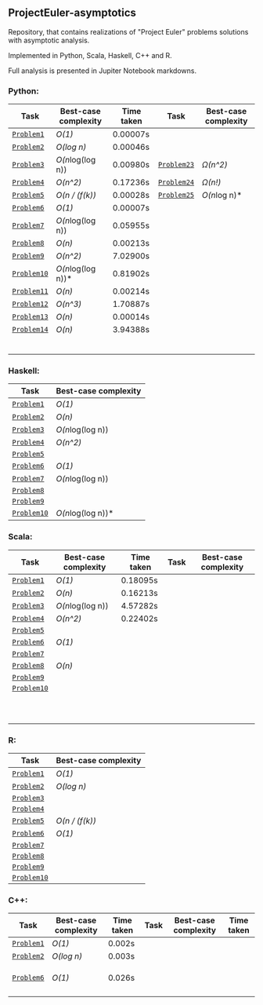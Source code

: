 ## ProjectEuler-asymptotics
Repository, that contains realizations of "Project Euler" problems solutions with asymptotic analysis.

Implemented in Python, Scala, Haskell, C++ and R.

Full analysis is presented in Jupiter Notebook markdowns.

### Python:

 Task                                  |Best-case complexity|Time taken| Task                       | Best-case complexity   |
|--------------------------------------|---------------------|--|----------------------------------|------------------------|
| [`Problem1`](python/Problem1.ipynb)  | *O(1)*             |0.00007s   |   |        |
| [`Problem2`](python/Problem2.ipynb)  | *O(log n)*         |0.00046s  |  |        |   
| [`Problem3`](python/Problem3.ipynb)| *O(n*log(log n))|0.00980s  |[`Problem23`](python/Problem_23.ipynb) |*Ω(n^2)*         | 
| [`Problem4`](python/Problem4.ipynb)| *O(n^2)*        |0.17236s  |[`Problem24`](python/Problem_24.ipynb) |   *Ω(n!)*       |   
| [`Problem5`](python/Problem5.ipynb)| *O(n / (f(k))*  |0.00028s  |[`Problem25`](python/Problem_25.ipynb) |   *O(n*log n)*  |   
| [`Problem6`](python/Problem6.ipynb)| *O(1)*          |0.00007s  | |        |   
| [`Problem7`](python/Problem7.ipynb)| *O(n*log(log n))|0.05955s  | |        | 
| [`Problem8`](python/Problem8.ipynb)| *O(n)*          |0.00213s  | |        | 
| [`Problem9`](python/Problem9.ipynb)| *O(n^2)*          |7.02900s  | |        | 
| [`Problem10`](python/Problem_10.ipynb)| *O(n*log(log n))* |0.81902s  | |        | 
| [`Problem11`](python/Problem_11.ipynb)| *O(n)*          |0.00214s  | |        |
| [`Problem12`](python/Problem_12.ipynb)| *O(n^3)*        |1.70887s  | |        |
| [`Problem13`](python/Problem_13.ipynb)| *O(n)*          |0.00014s  | |        | 
| [`Problem14`](python/Problem_14.ipynb)| *O(n)*          |3.94388s  | |        |  
|                                   |                     |  | |        |   
|                                   |                     |  | |        | 
|                                   |                     |  | |        |
|                                   |                     |  | |        |
|                                   |                     |  | |        |
|                                   |                     |  | |        |






### Haskell:

 Task                              | Best-case complexity   |
|----------------------------------|------------------------|
| [`Problem1`](haskell/Problem1.hs)| *O(1)*                 |
| [`Problem2`](haskell/Problem2.hs)| *O(n)*              |   
| [`Problem3`](haskell/Problem3.hs)| *O(n*log(log n))       |   
| [`Problem4`](haskell/Problem4.hs)| *O(n^2)*             |   0.224012
| [`Problem5`](haskell/Problem5.hs)|          |   
| [`Problem6`](haskell/Problem6.hs)|   *O(1)*            |   
| [`Problem7`](haskell/Problem7.hs)| *O(n*log(log n))       | 
| [`Problem8`](haskell/Problem8.hs)|                        | 
| [`Problem9`](haskell/Problem9.hs)|        | 
| [`Problem10`](haskell/Problem_10.hs)  | *O(n*log(log n))*       | 


### Scala:

 Task                            | Best-case complexity   |Time taken|Task|Best-case complexity|
|--------------------------------|------------------------|----------|----|--------------------|
| [`Problem1`](scala/Problem1.scala)  | *O(1)*            |0.18095s| |        |
| [`Problem2`](scala/Problem2.scala)  | *O(n)*            |0.16213s| |        |   
| [`Problem3`](scala/Problem3.scala)  | *O(n*log(log n))  |4.57282s| |        |   
| [`Problem4`](scala/Problem4.scala)  | *O(n^2)*          |0.22402s| |        | 
| [`Problem5`](scala/Problem5.scala)  |                   |  | |        |
| [`Problem6`](scala/Problem6.scala)  |   *O(1)*          |  | |        | 
| [`Problem7`](scala/Problem7.scala)  |                   |  | |        |
| [`Problem8`](scala/Problem8.scala)  | *O(n)*            |  | |        |
| [`Problem9`](scala/Problem9.scala)  |                   |  | |        |
| [`Problem10`](scala/Problem_10.scala) |                 |  | |        |
| |           |  | |        |
| |        |  | |        |
| |        |  | |        | 
| |        |  | |        |  
|                                   |                     |  | |        |   
|                                   |                     |  | |        | 
|                                   |                     |  | |        |
|                                   |                     |  | |        |
|                                   |                     |  | |        |
|                                   |                     |  | |        |


### R:

 Task                            | Best-case complexity   |
|--------------------------------|------------------------|
| [`Problem1`](R/Problem1.r)  | *O(1)*                          |
| [`Problem2`](R/Problem2.r)  | *O(log n)*                      |   
| [`Problem3`](R/Problem3.r)  |        |   
| [`Problem4`](R/Problem4.r)  |               |   
| [`Problem5`](R/Problem5.r)  | *O(n / (f(k))*                  |   
| [`Problem6`](R/Problem6.r)  |    *O(1)*                       |   
| [`Problem7`](R/Problem7.r)  |        | 
| [`Problem8`](R/Problem8.r)  |       | 
| [`Problem9`](R/Problem9.r)  |        | 
| [`Problem10`](R/Problem_10.r)  |        | 


### C++:

| Task | Best-case complexity | Time taken | Task | Best-case complexity | Time taken |
|------|----------------------|------------|------|----------------------|------------|
| [`Problem1`](cpp/Problem1.cpp)     | *O(1)* | 0.002s      |      |                      |            |
| [`Problem2`](cpp/Problem2.cpp)     | *O(log n)* | 0.003s  |      |                      |            |
|      |                      |            |      |                      |            |
|      |                      |            |      |                      |            |
|      |                      |            |      |                      |            |
| [`Problem6`](cpp/Problem6.cpp)     | *O(1)* | 0.026s      |      |                      |            |
|      |                      |            |      |                      |            |
|      |                      |            |      |                      |            |
|      |                      |            |      |                      |            |
|      |                      |            |      |                      |            |
